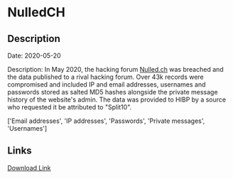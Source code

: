 # NulledCH

## Description

Date: 2020-05-20

Description:
In May 2020, the hacking forum <a href="https://www.nulled.ch/" target="_blank" rel="noopener">Nulled.ch</a> was breached and the data published to a rival hacking forum. Over 43k records were compromised and included IP and email addresses, usernames and passwords stored as salted MD5 hashes alongside the private message history of the website's admin. The data was provided to HIBP by a source who requested it be attributed to &quot;Split10&quot;.


['Email addresses', 'IP addresses', 'Passwords', 'Private messages', 'Usernames']

## Links

[Download Link](https://link-to.net/1229997/750.6325438453588/dynamic/?r=aHR0cHM6Ly93d3cubWVkaWFmaXJlLmNvbS92aWV3L1NIdDBVRklZQ1A2cGt3ai9udWxsZWQuY2gvZmlsZQ==)
